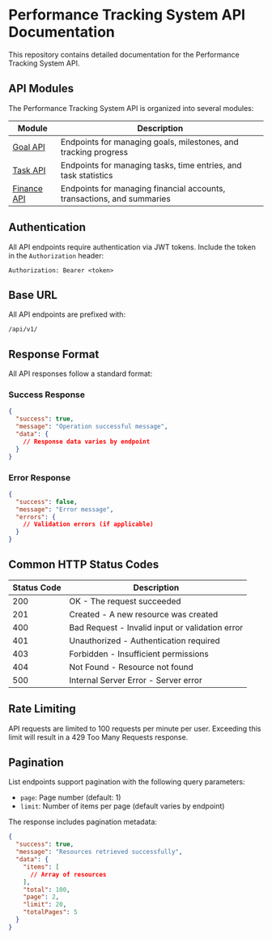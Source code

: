 # Performance Tracking System API Documentation

This repository contains detailed documentation for the Performance Tracking System API.

## API Modules

The Performance Tracking System API is organized into several modules:

| Module | Description |
|--------|-------------|
| [Goal API](goal-api.md) | Endpoints for managing goals, milestones, and tracking progress |
| [Task API](task-api.md) | Endpoints for managing tasks, time entries, and task statistics |
| [Finance API](finance-api.md) | Endpoints for managing financial accounts, transactions, and summaries |

## Authentication

All API endpoints require authentication via JWT tokens. Include the token in the `Authorization` header:

```
Authorization: Bearer <token>
```

## Base URL

All API endpoints are prefixed with:

```
/api/v1/
```

## Response Format

All API responses follow a standard format:

### Success Response

```json
{
  "success": true,
  "message": "Operation successful message",
  "data": {
    // Response data varies by endpoint
  }
}
```

### Error Response

```json
{
  "success": false,
  "message": "Error message",
  "errors": {
    // Validation errors (if applicable)
  }
}
```

## Common HTTP Status Codes

| Status Code | Description |
|-------------|-------------|
| 200 | OK - The request succeeded |
| 201 | Created - A new resource was created |
| 400 | Bad Request - Invalid input or validation error |
| 401 | Unauthorized - Authentication required |
| 403 | Forbidden - Insufficient permissions |
| 404 | Not Found - Resource not found |
| 500 | Internal Server Error - Server error |

## Rate Limiting

API requests are limited to 100 requests per minute per user. Exceeding this limit will result in a 429 Too Many Requests response.

## Pagination

List endpoints support pagination with the following query parameters:

- `page`: Page number (default: 1)
- `limit`: Number of items per page (default varies by endpoint)

The response includes pagination metadata:

```json
{
  "success": true,
  "message": "Resources retrieved successfully",
  "data": {
    "items": [
      // Array of resources
    ],
    "total": 100,
    "page": 2,
    "limit": 20,
    "totalPages": 5
  }
}
``` 